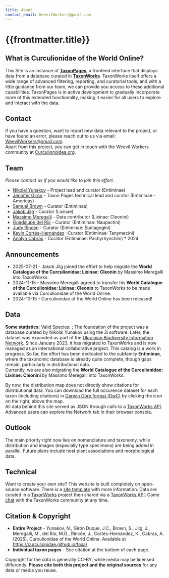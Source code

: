 ```yaml
---
title: About
contact_email: WeevilWorkers@gmail.com
---
```


# {{frontmatter.title}}

## What is Curculionidae of the World Online?
This Site is an instance of <strong>[TaxonPages](https://github.com/SpeciesFileGroup/taxonpages)</strong>, a frontend interface that displays data from a database curated in <strong>[TaxonWorks](https://taxonworks.org/)</strong>.
TaxonWorks itself offers a wide range of advanced filtering, reporting, and curatorial tools, 
and with a little guidance from our team, we can provide you access to these additional capabilities. 
TaxonPages is in active development to gradually incorporate more of this extended functionality, 
making it easier for all users to explore and interact with the data.

## Contact

If you have a question, want to report new data relevant to the project, or have found an error, please reach out to us via email: <a href="mailto:WeevilWorkers@gmail.com" style="text-decoration: underline;">WeevilWorkers@gmail.com</a>.<br>
Apart from this project, you can get in touch with the Weevil Workers community at [Curculionoidea.org](https://www.curculionoidea.org/home).

## Team
 _Please contact us if you would like to join this effort._

* [Nikolai Yunakov](https://orcid.org/0000-0002-0824-7804) - Project lead and curator (Entiminae)
* [Jennifer Girón](https://orcid.org/0000-0002-0851-6883) - Taxon Pages technical lead and curator (Entiminae - Americas)
* [Samuel Brown](https://orcid.org/0000-0001-7112-421X) - Curator (Entiminae)
* [Jakob Jilg](https://orcid.org/0000-0002-9910-4146) - Curator (Lixinae)
* [Massimo Meregalli](https://orcid.org/0000-0001-5309-3974) - Data contributor (Lixinae: Cleonini)
* [Guadalupe del Río](https://orcid.org/0000-0001-9865-6099) - Curator (Entiminae: Naupactini)
* [Judy Rincón](https://orcid.org/0000-0002-5499-7913) - Curator (Entiminae: Eudiagogini)
* [Kevin Cortés-Hernández](https://orcid.org/0000-0002-1150-9940) -Curator (Entiminae: Tanymecini)
* [Analyn Cabras](https://orcid.org/0000-0002-0980-1651) - Curator (Entiminae: Pachyrhynchini) † 2024


## Announcements
* 2025-07-21 - Jakob Jilg joined the effort to help migrate the **World Catalogue of the Curculionidae: Lixinae: Cleonin** by Massimo Meregalli into TaxonWorks.
* 2024-11-15 - Massimo Meregalli agreed to transfer his **World Catalogue of the Curculionidae: Lixinae: Cleonin** to TaxonWorks to be made available via Curculionidae of the World Online.
* 2024-10-15 - Curculionidae of the World Online has been released!

## Data
<td colspan="6" style="text-align: center">
  <strong>Some statistics:</strong> Valid Species: <ValidSpeciesCount />; 
  <ProjectStats :data="['Taxon names', 'Collection objects', 'Project sources', 'Documents', 'Images']" class="capitalize" />
</td>
The foundation of the project was a database curated by Nikolai Yunakov using the 3i software. Later, the dataset was expanded as part of the <a href="https://ukrbin.com">Ukrainian Biodiversity Information Network</a>. Since January 2023, it has migrated to TaxonWorks and is now managed as an international collaborative project. This catalog is a work in <strong></strong>progress</strong>. So far, the effort has been dedicated to the subfamily <strong>Entiminae</strong>, where the taxonomic database is already quite complete, though gaps remain, particularly in distributional data.<br>
Currently, we are also migrating the <strong>World Catalogue of the Curculionidae: Lixinae: Cleonini</strong> by Massimo Meregalli into TaxonWorks.<br>

By now, the distribution map does not directly show citations for distributional data. You can download the full occurence dataset for each taxon (including citations) in [Darwin Core format (DwC)](https://dwc.tdwg.org/) by clicking the icon on the right, above the map.<br>
All data behind this site served as JSON through calls to a [TaxonWorks API](https://api.taxonworks.org). Advanced users can explore the Network tab in their browser console.

## Outlook
The main priority right now lies on nomenclature and taxonomy, while distribution and images (especially type specimens) are being added in parallel. Future plans include host plant associations and morphological data.

## Technical
Want to create your own site? This website is built completely on open-source software. There is a [site template](https://github.com/SpeciesFileGroup/taxonpages) with more information. Data are curated in a [TaxonWorks](https://taxonworks.org) project then shared via a [TaxonWorks API](https://api.taxonworks.org). Come [chat](https://gitter.im/SpeciesFileGroup/taxonworks) with the TaxonWorks community at any time.

## Citation & Copyright
* **Entire Project** - Yunakov, N., Girón Duque, J.C., Brown, S., Jilg, J., Meregalli, M., del Río, M.G., Rincón, J., Cortés-Hernández, K., Cabras, A. (2025). Curculionidae of the World Online. Available at https://curculionidae.github.io/taxa/
* **Individual taxon pages** - See citation at the bottom of each page.

Copyright for the data is generally CC-BY, while media may be licensed differently. **Please cite both this project and the original sources** for any data or media you reuse.
